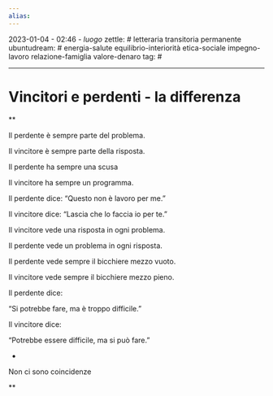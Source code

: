 ```yaml
---
alias: 
---
```

2023-01-04 - 02:46 - *luogo*
zettle: # letteraria transitoria permanente
ubuntudream: # energia-salute equilibrio-interiorità etica-sociale impegno-lavoro relazione-famiglia valore-denaro 
tag: #

---
# Vincitori e perdenti - la differenza

**

Il perdente è sempre parte del problema.

Il vincitore è sempre parte della risposta.

Il perdente ha sempre una scusa

Il vincitore ha sempre un programma.

Il perdente dice: “Questo non è lavoro per me.”

Il vincitore dice: “Lascia che lo faccia io per te.”

Il vincitore vede una risposta in ogni problema.

Il perdente vede un problema in ogni risposta.

Il perdente vede sempre il bicchiere mezzo vuoto.

Il vincitore vede sempre il bicchiere mezzo pieno.

Il perdente dice:

“Si potrebbe fare, ma è troppo difficile.”

Il vincitore dice:

“Potrebbe essere difficile, ma si può fare.”

  
  
  
  

-

Non ci sono coincidenze

  
**